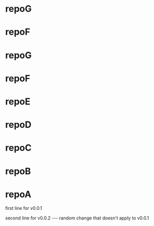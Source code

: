 # repoG
# repoF
# repoG
# repoF
# repoE
# repoD
# repoC
# repoB
# repoA

first line for v0.0.1

second line for v0.0.2 --- random change that doesn't apply to v0.0.1
